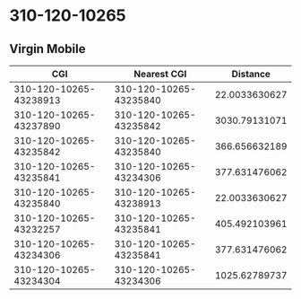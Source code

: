 # 310-120-10265
## Virgin Mobile


| CGI | Nearest CGI | Distance |
|-----|-------------|----------|
| 310-120-10265-43238913 | 310-120-10265-43235840 | 22.0033630627 |
| 310-120-10265-43237890 | 310-120-10265-43235842 | 3030.79131071 |
| 310-120-10265-43235842 | 310-120-10265-43235840 | 366.656632189 |
| 310-120-10265-43235841 | 310-120-10265-43234306 | 377.631476062 |
| 310-120-10265-43235840 | 310-120-10265-43238913 | 22.0033630627 |
| 310-120-10265-43232257 | 310-120-10265-43235841 | 405.492103961 |
| 310-120-10265-43234306 | 310-120-10265-43235841 | 377.631476062 |
| 310-120-10265-43234304 | 310-120-10265-43234306 | 1025.62789737 |
